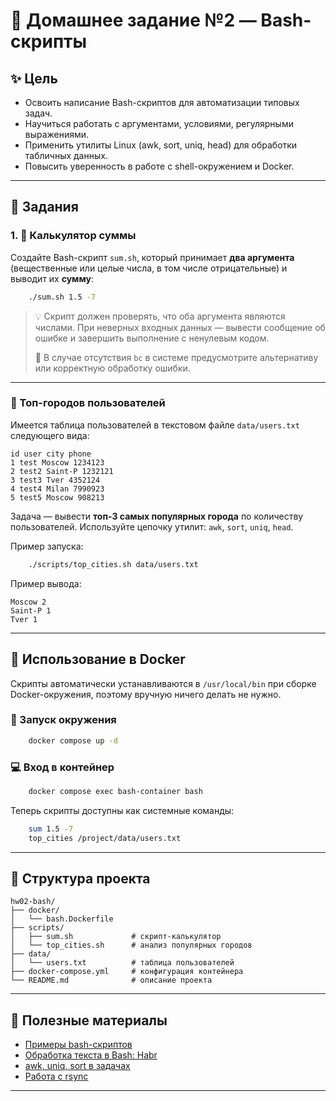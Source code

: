 # 🐧 Домашнее задание №2 — Bash-скрипты

## ✨ Цель

* Освоить написание Bash-скриптов для автоматизации типовых задач.
* Научиться работать с аргументами, условиями, регулярными выражениями.
* Применить утилиты Linux (awk, sort, uniq, head) для обработки табличных данных.
* Повысить уверенность в работе с shell-окружением и Docker.

---

## 🧹 Задания

### 1. 💟 Калькулятор суммы

Создайте Bash-скрипт `sum.sh`, который принимает **два аргумента** (вещественные или целые числа, в том числе отрицательные) и выводит их **сумму**:

```bash
    ./sum.sh 1.5 -7
```

> 💡 Скрипт должен проверять, что оба аргумента являются числами. При неверных входных данных — вывести сообщение об ошибке и завершить выполнение с ненулевым кодом.
>
> 🔧 В случае отсутствия `bc` в системе предусмотрите альтернативу или корректную обработку ошибки.

---

### 🌆 Топ-городов пользователей

Имеется таблица пользователей в текстовом файле `data/users.txt` следующего вида:

```
id user city phone
1 test Moscow 1234123
2 test2 Saint-P 1232121
3 test3 Tver 4352124
4 test4 Milan 7990923
5 test5 Moscow 908213
```

Задача — вывести **топ-3 самых популярных города** по количеству пользователей. Используйте цепочку утилит: `awk`, `sort`, `uniq`, `head`.

Пример запуска:

```bash
    ./scripts/top_cities.sh data/users.txt
```

Пример вывода:

```
Moscow 2
Saint-P 1
Tver 1
```

---

## 🚀 Использование в Docker

Скрипты автоматически устанавливаются в `/usr/local/bin` при сборке Docker-окружения, поэтому вручную ничего делать не нужно.

### 🔧 Запуск окружения

```bash
    docker compose up -d
```

### 💻 Вход в контейнер

```bash
    docker compose exec bash-container bash
```

Теперь скрипты доступны как системные команды:

```bash
    sum 1.5 -7
    top_cities /project/data/users.txt
```

---

## 📁 Структура проекта

```
hw02-bash/
├── docker/
│   └── bash.Dockerfile
├── scripts/
│   ├── sum.sh             # скрипт-калькулятор
│   └── top_cities.sh      # анализ популярных городов
├── data/
│   └── users.txt          # таблица пользователей
├── docker-compose.yml     # конфигурация контейнера
└── README.md              # описание проекта
```

---

## 📃 Полезные материалы

* [Примеры bash-скриптов](https://github.com/ruanyf/simple-bash-scripts)
* [Обработка текста в Bash: Habr](https://habr.com/ru/articles/336596/)
* [awk, uniq, sort в задачах](https://habr.com/ru/companies/ruvds/articles/325522/)
* [Работа с rsync](https://selectel.ru/blog/rsync-guide/)

---